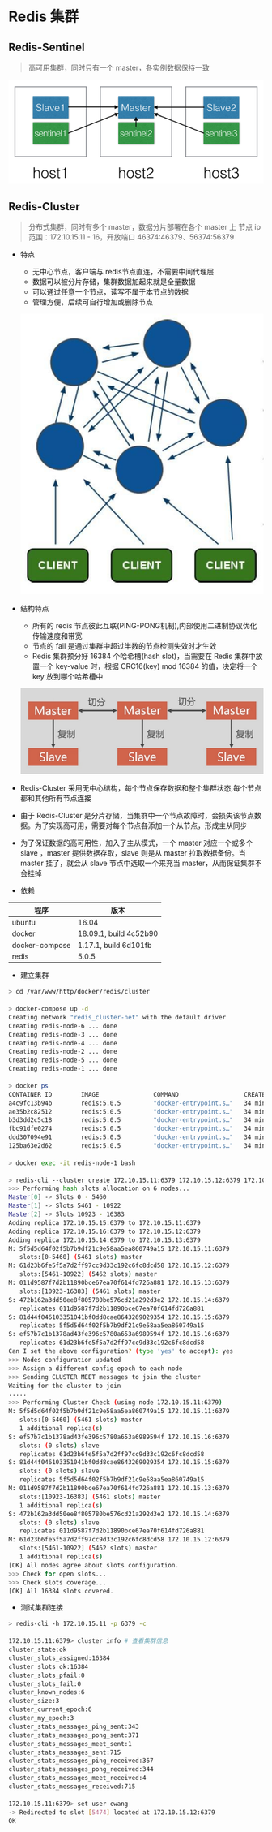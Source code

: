 # Redis 集群

## Redis-Sentinel
> 高可用集群，同时只有一个 master，各实例数据保持一致

![avatar](./redis-sentinel.png)

## Redis-Cluster
> 分布式集群，同时有多个 master，数据分片部署在各个 master 上
> 节点 ip 范围：172.10.15.11 - 16，开放端口 46374:46379、56374:56379
- 特点
    - 无中心节点，客户端与 redis节点直连，不需要中间代理层
    - 数据可以被分片存储，集群数据加起来就是全量数据
    - 可以通过任意一个节点，读写不属于本节点的数据
    - 管理方便，后续可自行增加或删除节点

    ![avatar](./redis-cluster-model.png)

- 结构特点
    - 所有的 redis 节点彼此互联(PING-PONG机制),内部使用二进制协议优化传输速度和带宽
    - 节点的 fail 是通过集群中超过半数的节点检测失效时才生效
    - Redis 集群预分好 16384 个哈希槽(hash slot)，当需要在 Redis 集群中放置一个 key-value 时，根据 CRC16(key) mod 16384 的值，决定将一个 key 放到哪个哈希槽中
    
    ![avatar](./redis-cluster.png)

- Redis-Cluster 采用无中心结构，每个节点保存数据和整个集群状态,每个节点都和其他所有节点连接
- 由于 Redis-Cluster 是分片存储，当集群中一个节点故障时，会损失该节点数据。为了实现高可用，需要对每个节点各添加一个从节点，形成主从同步
- 为了保证数据的高可用性，加入了主从模式，一个 master 对应一个或多个 slave ，master 提供数据存取，slave 则是从 master 拉取数据备份。当 master 挂了，就会从 slave 节点中选取一个来充当 master，从而保证集群不会挂掉
- 依赖

| 程序 | 版本  |
| ---- | ---- |
| ubuntu | 16.04 |
| docker | 18.09.1, build 4c52b90 |
| docker-compose | 1.17.1, build 6d101fb |
| redis | 5.0.5 |

- 建立集群
```bash
> cd /var/www/http/docker/redis/cluster

> docker-compose up -d
Creating network "redis_cluster-net" with the default driver
Creating redis-node-6 ... done
Creating redis-node-3 ... done
Creating redis-node-4 ... done
Creating redis-node-2 ... done
Creating redis-node-5 ... done
Creating redis-node-1 ... done

> docker ps
CONTAINER ID        IMAGE               COMMAND                  CREATED             STATUS              PORTS                                               NAMES
a4c9fc13b94b        redis:5.0.5         "docker-entrypoint.s…"   34 minutes ago      Up 34 minutes       0.0.0.0:46378->6379/tcp, 0.0.0.0:56378->56379/tcp   redis-node-2
ae35b2c82512        redis:5.0.5         "docker-entrypoint.s…"   34 minutes ago      Up 34 minutes       0.0.0.0:46377->6379/tcp, 0.0.0.0:56377->56379/tcp   redis-node-3
b3d3dd2c5c18        redis:5.0.5         "docker-entrypoint.s…"   34 minutes ago      Up 34 minutes       0.0.0.0:46376->6379/tcp, 0.0.0.0:56376->56379/tcp   redis-node-4
fbc91dfe0274        redis:5.0.5         "docker-entrypoint.s…"   34 minutes ago      Up 34 minutes       0.0.0.0:56379->56379/tcp, 0.0.0.0:46379->6379/tcp   redis-node-1
ddd307094e91        redis:5.0.5         "docker-entrypoint.s…"   34 minutes ago      Up 34 minutes       0.0.0.0:46375->6379/tcp, 0.0.0.0:56375->56379/tcp   redis-node-5
125ba63e2d62        redis:5.0.5         "docker-entrypoint.s…"   34 minutes ago      Up 34 minutes       0.0.0.0:46374->6379/tcp, 0.0.0.0:56374->56379/tcp   redis-node-6

> docker exec -it redis-node-1 bash

> redis-cli --cluster create 172.10.15.11:6379 172.10.15.12:6379 172.10.15.13:6379 172.10.15.14:6379 172.10.15.15:6379 172.10.15.16:6379 --cluster-replicas 1
>>> Performing hash slots allocation on 6 nodes...
Master[0] -> Slots 0 - 5460
Master[1] -> Slots 5461 - 10922
Master[2] -> Slots 10923 - 16383
Adding replica 172.10.15.15:6379 to 172.10.15.11:6379
Adding replica 172.10.15.16:6379 to 172.10.15.12:6379
Adding replica 172.10.15.14:6379 to 172.10.15.13:6379
M: 5f5d5d64f02f5b7b9df21c9e58aa5ea860749a15 172.10.15.11:6379
   slots:[0-5460] (5461 slots) master
M: 61d23b6fe5f5a7d2ff97cc9d33c192c6fc8dcd58 172.10.15.12:6379
   slots:[5461-10922] (5462 slots) master
M: 011d9587f7d2b11890bce67ea70f614fd726a881 172.10.15.13:6379
   slots:[10923-16383] (5461 slots) master
S: 472b162a3dd50ee8f805780be576cd21a292d3e2 172.10.15.14:6379
   replicates 011d9587f7d2b11890bce67ea70f614fd726a881
S: 81d44f046103351041bf0dd8cae8643269029354 172.10.15.15:6379
   replicates 5f5d5d64f02f5b7b9df21c9e58aa5ea860749a15
S: ef57b7c1b1378ad43fe396c5780a653a6989594f 172.10.15.16:6379
   replicates 61d23b6fe5f5a7d2ff97cc9d33c192c6fc8dcd58
Can I set the above configuration? (type 'yes' to accept): yes
>>> Nodes configuration updated
>>> Assign a different config epoch to each node
>>> Sending CLUSTER MEET messages to join the cluster
Waiting for the cluster to join
.....
>>> Performing Cluster Check (using node 172.10.15.11:6379)
M: 5f5d5d64f02f5b7b9df21c9e58aa5ea860749a15 172.10.15.11:6379
   slots:[0-5460] (5461 slots) master
   1 additional replica(s)
S: ef57b7c1b1378ad43fe396c5780a653a6989594f 172.10.15.16:6379
   slots: (0 slots) slave
   replicates 61d23b6fe5f5a7d2ff97cc9d33c192c6fc8dcd58
S: 81d44f046103351041bf0dd8cae8643269029354 172.10.15.15:6379
   slots: (0 slots) slave
   replicates 5f5d5d64f02f5b7b9df21c9e58aa5ea860749a15
M: 011d9587f7d2b11890bce67ea70f614fd726a881 172.10.15.13:6379
   slots:[10923-16383] (5461 slots) master
   1 additional replica(s)
S: 472b162a3dd50ee8f805780be576cd21a292d3e2 172.10.15.14:6379
   slots: (0 slots) slave
   replicates 011d9587f7d2b11890bce67ea70f614fd726a881
M: 61d23b6fe5f5a7d2ff97cc9d33c192c6fc8dcd58 172.10.15.12:6379
   slots:[5461-10922] (5462 slots) master
   1 additional replica(s)
[OK] All nodes agree about slots configuration.
>>> Check for open slots...
>>> Check slots coverage...
[OK] All 16384 slots covered.
```

- 测试集群连接
```bash
> redis-cli -h 172.10.15.11 -p 6379 -c

172.10.15.11:6379> cluster info # 查看集群信息
cluster_state:ok
cluster_slots_assigned:16384
cluster_slots_ok:16384
cluster_slots_pfail:0
cluster_slots_fail:0
cluster_known_nodes:6
cluster_size:3
cluster_current_epoch:6
cluster_my_epoch:3
cluster_stats_messages_ping_sent:343
cluster_stats_messages_pong_sent:371
cluster_stats_messages_meet_sent:1
cluster_stats_messages_sent:715
cluster_stats_messages_ping_received:367
cluster_stats_messages_pong_received:344
cluster_stats_messages_meet_received:4
cluster_stats_messages_received:715

172.10.15.11:6379> set user cwang
-> Redirected to slot [5474] located at 172.10.15.12:6379
OK
```
